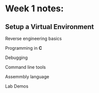 
# Week 1 notes: 

## Setup a Virtual  Environment

Reverse engineering basics

Programming in **C**

Debugging 

Command line tools 

Assemmbly language

Lab Demos
